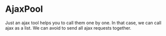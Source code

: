 # AjaxPool
Just an ajax tool helps you to call them one by one. In that case, we can call ajax as a list. We can avoid to send all ajax requests together. 

